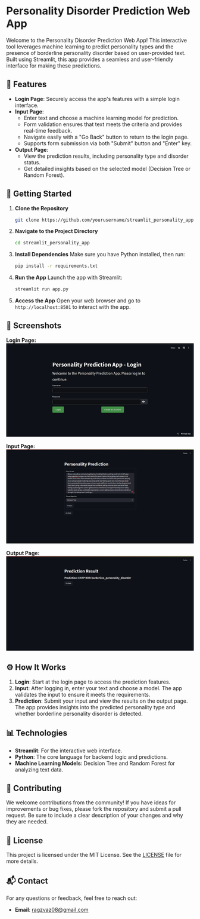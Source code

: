 # Personality Disorder Prediction Web App

Welcome to the Personality Disorder Prediction Web App! This interactive tool leverages machine learning to predict personality types and the presence of borderline personality disorder based on user-provided text. Built using Streamlit, this app provides a seamless and user-friendly interface for making these predictions.

## 🎯 Features

- **Login Page**: Securely access the app's features with a simple login interface.
- **Input Page**: 
  - Enter text and choose a machine learning model for prediction.
  - Form validation ensures that text meets the criteria and provides real-time feedback.
  - Navigate easily with a "Go Back" button to return to the login page.
  - Supports form submission via both "Submit" button and "Enter" key.
- **Output Page**: 
  - View the prediction results, including personality type and disorder status.
  - Get detailed insights based on the selected model (Decision Tree or Random Forest).

## 🚀 Getting Started

1. **Clone the Repository**
   ```bash
   git clone https://github.com/yourusername/streamlit_personality_app.git
   ```

2. **Navigate to the Project Directory**
   ```bash
   cd streamlit_personality_app
   ```

3. **Install Dependencies**
   Make sure you have Python installed, then run:
   ```bash
   pip install -r requirements.txt
   ```

4. **Run the App**
   Launch the app with Streamlit:
   ```bash
   streamlit run app.py
   ```

5. **Access the App**
   Open your web browser and go to `http://localhost:8501` to interact with the app.

## 📸 Screenshots

**Login Page:**
![Login Page](https://github.com/Ragulvasan08/streamlit_personality_app/blob/5edf14c30d20d3469ad529800efef87969bea306/Login%20Page.png)

**Input Page:**
![Input Page](https://github.com/Ragulvasan08/streamlit_personality_app/blob/main/Input%20Page.png)

**Output Page:**
![Output Page](https://github.com/Ragulvasan08/streamlit_personality_app/blob/main/Output%20Page.png)

## ⚙️ How It Works

1. **Login**: Start at the login page to access the prediction features.
2. **Input**: After logging in, enter your text and choose a model. The app validates the input to ensure it meets the requirements.
3. **Prediction**: Submit your input and view the results on the output page. The app provides insights into the predicted personality type and whether borderline personality disorder is detected.

## 📊 Technologies

- **Streamlit**: For the interactive web interface.
- **Python**: The core language for backend logic and predictions.
- **Machine Learning Models**: Decision Tree and Random Forest for analyzing text data.

## 🤝 Contributing

We welcome contributions from the community! If you have ideas for improvements or bug fixes, please fork the repository and submit a pull request. Be sure to include a clear description of your changes and why they are needed.

## 📜 License

This project is licensed under the MIT License. See the [LICENSE](LICENSE) file for more details.

## 📬 Contact

For any questions or feedback, feel free to reach out:

- **Email**: [ragzvaz08@gmail.com](mailto:ragzvaz08@gmail.com)
